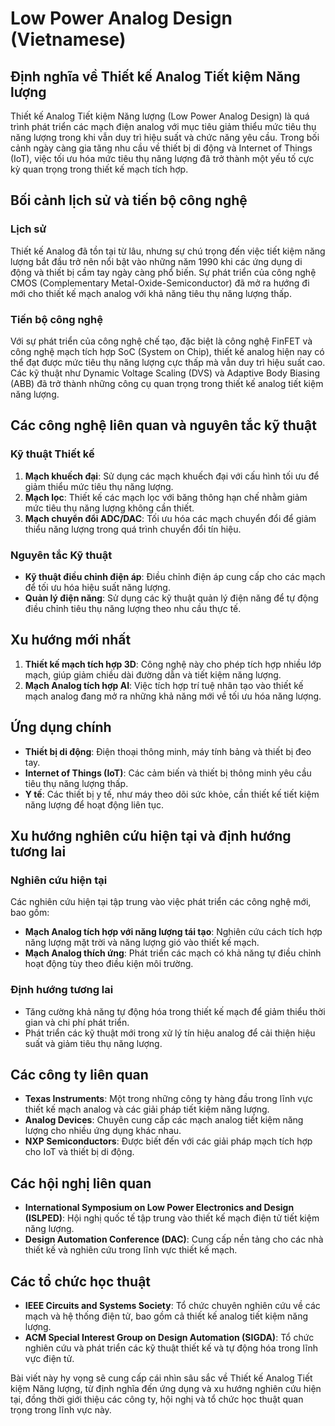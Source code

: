 # Low Power Analog Design (Vietnamese)

## Định nghĩa về Thiết kế Analog Tiết kiệm Năng lượng

Thiết kế Analog Tiết kiệm Năng lượng (Low Power Analog Design) là quá trình phát triển các mạch điện analog với mục tiêu giảm thiểu mức tiêu thụ năng lượng trong khi vẫn duy trì hiệu suất và chức năng yêu cầu. Trong bối cảnh ngày càng gia tăng nhu cầu về thiết bị di động và Internet of Things (IoT), việc tối ưu hóa mức tiêu thụ năng lượng đã trở thành một yếu tố cực kỳ quan trọng trong thiết kế mạch tích hợp.

## Bối cảnh lịch sử và tiến bộ công nghệ

### Lịch sử

Thiết kế Analog đã tồn tại từ lâu, nhưng sự chú trọng đến việc tiết kiệm năng lượng bắt đầu trở nên nổi bật vào những năm 1990 khi các ứng dụng di động và thiết bị cầm tay ngày càng phổ biến. Sự phát triển của công nghệ CMOS (Complementary Metal-Oxide-Semiconductor) đã mở ra hướng đi mới cho thiết kế mạch analog với khả năng tiêu thụ năng lượng thấp.

### Tiến bộ công nghệ

Với sự phát triển của công nghệ chế tạo, đặc biệt là công nghệ FinFET và công nghệ mạch tích hợp SoC (System on Chip), thiết kế analog hiện nay có thể đạt được mức tiêu thụ năng lượng cực thấp mà vẫn duy trì hiệu suất cao. Các kỹ thuật như Dynamic Voltage Scaling (DVS) và Adaptive Body Biasing (ABB) đã trở thành những công cụ quan trọng trong thiết kế analog tiết kiệm năng lượng.

## Các công nghệ liên quan và nguyên tắc kỹ thuật

### Kỹ thuật Thiết kế

1. **Mạch khuếch đại**: Sử dụng các mạch khuếch đại với cấu hình tối ưu để giảm thiểu mức tiêu thụ năng lượng.
2. **Mạch lọc**: Thiết kế các mạch lọc với băng thông hạn chế nhằm giảm mức tiêu thụ năng lượng không cần thiết.
3. **Mạch chuyển đổi ADC/DAC**: Tối ưu hóa các mạch chuyển đổi để giảm thiểu năng lượng trong quá trình chuyển đổi tín hiệu.

### Nguyên tắc Kỹ thuật

- **Kỹ thuật điều chỉnh điện áp**: Điều chỉnh điện áp cung cấp cho các mạch để tối ưu hóa hiệu suất năng lượng.
- **Quản lý điện năng**: Sử dụng các kỹ thuật quản lý điện năng để tự động điều chỉnh tiêu thụ năng lượng theo nhu cầu thực tế.

## Xu hướng mới nhất

1. **Thiết kế mạch tích hợp 3D**: Công nghệ này cho phép tích hợp nhiều lớp mạch, giúp giảm chiều dài đường dẫn và tiết kiệm năng lượng.
2. **Mạch Analog tích hợp AI**: Việc tích hợp trí tuệ nhân tạo vào thiết kế mạch analog đang mở ra những khả năng mới về tối ưu hóa năng lượng.

## Ứng dụng chính

- **Thiết bị di động**: Điện thoại thông minh, máy tính bảng và thiết bị đeo tay.
- **Internet of Things (IoT)**: Các cảm biến và thiết bị thông minh yêu cầu tiêu thụ năng lượng thấp.
- **Y tế**: Các thiết bị y tế, như máy theo dõi sức khỏe, cần thiết kế tiết kiệm năng lượng để hoạt động liên tục.

## Xu hướng nghiên cứu hiện tại và định hướng tương lai

### Nghiên cứu hiện tại

Các nghiên cứu hiện tại tập trung vào việc phát triển các công nghệ mới, bao gồm:
- **Mạch Analog tích hợp với năng lượng tái tạo**: Nghiên cứu cách tích hợp năng lượng mặt trời và năng lượng gió vào thiết kế mạch.
- **Mạch Analog thích ứng**: Phát triển các mạch có khả năng tự điều chỉnh hoạt động tùy theo điều kiện môi trường.

### Định hướng tương lai

- Tăng cường khả năng tự động hóa trong thiết kế mạch để giảm thiểu thời gian và chi phí phát triển.
- Phát triển các kỹ thuật mới trong xử lý tín hiệu analog để cải thiện hiệu suất và giảm tiêu thụ năng lượng.

## Các công ty liên quan

- **Texas Instruments**: Một trong những công ty hàng đầu trong lĩnh vực thiết kế mạch analog và các giải pháp tiết kiệm năng lượng.
- **Analog Devices**: Chuyên cung cấp các mạch analog tiết kiệm năng lượng cho nhiều ứng dụng khác nhau.
- **NXP Semiconductors**: Được biết đến với các giải pháp mạch tích hợp cho IoT và thiết bị di động.

## Các hội nghị liên quan

- **International Symposium on Low Power Electronics and Design (ISLPED)**: Hội nghị quốc tế tập trung vào thiết kế mạch điện tử tiết kiệm năng lượng.
- **Design Automation Conference (DAC)**: Cung cấp nền tảng cho các nhà thiết kế và nghiên cứu trong lĩnh vực thiết kế mạch.

## Các tổ chức học thuật

- **IEEE Circuits and Systems Society**: Tổ chức chuyên nghiên cứu về các mạch và hệ thống điện tử, bao gồm cả thiết kế analog tiết kiệm năng lượng.
- **ACM Special Interest Group on Design Automation (SIGDA)**: Tổ chức nghiên cứu và phát triển các kỹ thuật thiết kế và tự động hóa trong lĩnh vực điện tử. 

Bài viết này hy vọng sẽ cung cấp cái nhìn sâu sắc về Thiết kế Analog Tiết kiệm Năng lượng, từ định nghĩa đến ứng dụng và xu hướng nghiên cứu hiện tại, đồng thời giới thiệu các công ty, hội nghị và tổ chức học thuật quan trọng trong lĩnh vực này.